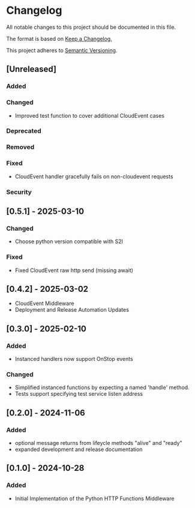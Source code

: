 # Changelog

All notable changes to this project should be documented in this file.

The format is based on [Keep a Changelog](https://keepachangelog.com/en/1.0.0/),

This project adheres to [Semantic Versioning](https://semver.org/spec/v2.0.0.html).

## [Unreleased]

### Added
### Changed

- Improved test function to cover additional CloudEvent cases

### Deprecated
### Removed
### Fixed

- CloudEvent handler gracefully fails on non-cloudevent requests

### Security

## [0.5.1] - 2025-03-10

### Changed

- Choose python version compatible with S2I

### Fixed

- Fixed CloudEvent raw http send (missing await)

## [0.4.2] - 2025-03-02

- CloudEvent Middleware
- Deployment and Release Automation Updates

## [0.3.0] - 2025-02-10

### Added

- Instanced handlers now support OnStop events

### Changed

- Simplified instanced functions by expecting a named 'handle' method.
- Tests support specifying test service listen address

## [0.2.0] - 2024-11-06

### Added

- optional message returns from lifeycle methods "alive" and "ready"
- expanded development and release documentation

## [0.1.0] - 2024-10-28

### Added

- Initial Implementation of the Python HTTP Functions Middleware


